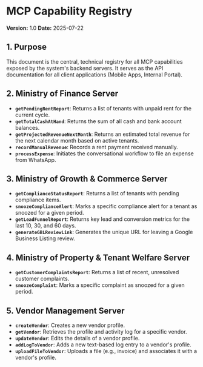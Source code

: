 # MCP Capability Registry

**Version:** 1.0
**Date:** 2025-07-22

## 1. Purpose

This document is the central, technical registry for all MCP capabilities exposed by the system's backend servers. It serves as the API documentation for all client applications (Mobile Apps, Internal Portal).

## 2. Ministry of Finance Server

- **`getPendingRentReport`**: Returns a list of tenants with unpaid rent for the current cycle.
- **`getTotalCashAtHand`**: Returns the sum of all cash and bank account balances.
- **`getProjectedRevenueNextMonth`**: Returns an estimated total revenue for the next calendar month based on active tenants.
- **`recordManualRevenue`**: Records a rent payment received manually.
- **`processExpense`**: Initiates the conversational workflow to file an expense from WhatsApp.

## 3. Ministry of Growth & Commerce Server

- **`getComplianceStatusReport`**: Returns a list of tenants with pending compliance items.
- **`snoozeComplianceAlert`**: Marks a specific compliance alert for a tenant as snoozed for a given period.
- **`getLeadFunnelReport`**: Returns key lead and conversion metrics for the last 10, 30, and 60 days.
- **`generateGBLReviewLink`**: Generates the unique URL for leaving a Google Business Listing review.

## 4. Ministry of Property & Tenant Welfare Server

- **`getCustomerComplaintsReport`**: Returns a list of recent, unresolved customer complaints.
- **`snoozeComplaint`**: Marks a specific complaint as snoozed for a given period.

## 5. Vendor Management Server

- **`createVendor`**: Creates a new vendor profile.
- **`getVendor`**: Retrieves the profile and activity log for a specific vendor.
- **`updateVendor`**: Edits the details of a vendor profile.
- **`addLogToVendor`**: Adds a new text-based log entry to a vendor's profile.
- **`uploadFileToVendor`**: Uploads a file (e.g., invoice) and associates it with a vendor's profile.